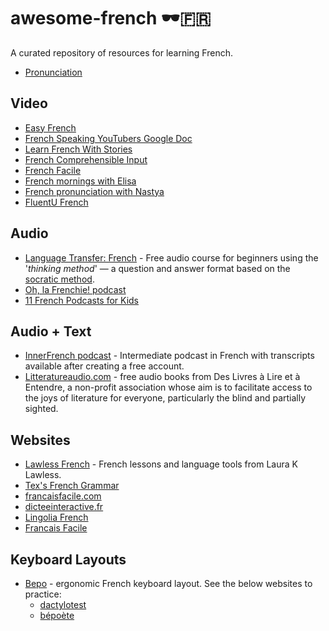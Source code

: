# awesome-french 🕶️🇫🇷

A curated repository of resources for learning French.

* [Pronunciation](./pronunciation.md)

## Video

* [Easy French](https://www.youtube.com/@easyfrench)
* [French Speaking YouTubers Google Doc](https://docs.google.com/document/d/1Wlp7ZJKD-AjDLQi3EyZ_bkBZ6GKYOqqZhmTtFtD2PTQ/edit?usp=sharing)
* [Learn French With Stories](https://www.youtube.com/@Maintenant_ou_jamais)
* [French Comprehensible Input](https://www.youtube.com/@FrenchComprehensibleInput)
* [French Facile](https://www.youtube.com/@FrenchFacile12)
* [French mornings with Elisa](https://www.youtube.com/@FrenchmorningswithElisa)
* [French pronunciation with Nastya](https://www.youtube.com/@french.pronunciation)
* [FluentU French](https://www.youtube.com/@fluentufrench)

## Audio

* [Language Transfer: French](https://www.languagetransfer.org/french) - Free audio course for beginners using the '*thinking method*' — a question and answer format based on the [socratic method](https://en.wikipedia.org/wiki/Socratic_method).
* [Oh, la Frenchie! podcast](https://podcasters.spotify.com/pod/show/oh-la-frenchie)
* [11 French Podcasts for Kids](https://efba.us/blog/11-french-podcasts-for-kids/)

## Audio + Text
* [InnerFrench podcast](https://innerfrench.com/podcast/) - Intermediate podcast in French with transcripts available after creating a free account.
* [Litteratureaudio.com](https://www.litteratureaudio.com/) - free audio books from Des Livres à Lire et à Entendre, a non-profit association whose aim is to facilitate access to the joys of literature for everyone, particularly the blind and partially sighted.

## Websites

* [Lawless French](https://www.lawlessfrench.com/) - French lessons and language tools from Laura K Lawless.
* [Tex's French Grammar](https://www.laits.utexas.edu/tex/index.html)
* [francaisfacile.com](https://www.francaisfacile.com/)
* [dicteeinteractive.fr](https://www.dicteeinteractive.fr/)
* [Lingolia French](https://francais.lingolia.com/en/)
* [Francais Facile](https://francaisfacile.rfi.fr/fr/)

## Keyboard Layouts

* [Bepo](https://bepo.fr/) - ergonomic French keyboard layout. See the below websites to practice:
   * [dactylotest](http://dactylotest.free.fr/)
   * [bépoète](https://xn--bpote-6rae.fr/)
